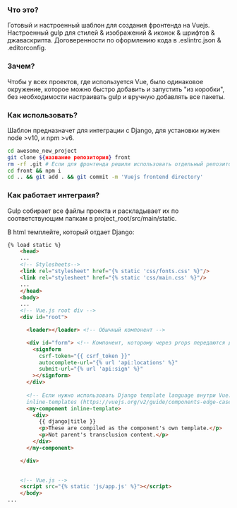### Что это?

Готовый и настроенный шаблон для создания фронтенда на Vuejs. 
Настроенный gulp для стилей & изображений & иконок & шрифтов & джаваскрипта.
Договеренности по оформлению кода в .eslintrc.json & .editorconfig.

### Зачем?

Чтобы у всех проектов, где используется Vue, было одинаковое окружение, которое можно быстро добавить и запустить
"из коробки", без необходимости настраивать gulp и вручную добавлять все пакеты.

### Как использовать?

Шаблон предназначет для интеграции с Django, для установки нужен node >v10, и npm >v6.
```bash
cd awesome_new_project
git clone ${название репозитория} front
rm -rf .git # Если для фронтенда решили использовать отдельный репозиторий, то можно поменять remote.
cd front && npm i
cd .. && git add . && git commit -m 'Vuejs frontend directory'
```

### Как работает интеграия?

Gulp собирает все файлы проекта и раскладывает их по соответствующим папкам в project_root/src/main/static.

В html темплейте, который отдает Django:

```html
{% load static %}
    <head>
    ... 
    <!-- Stylesheets-->
    <link rel="stylesheet" href="{% static 'css/fonts.css' %}"/>
    <link rel="stylesheet" href="{% static 'css/main.css' %}"/>
    ...
    </head>
    <body>
    ...
    <!-- Vue.js root div -->
    <div id="root">

      <loader></loader> <!-- Обычный компонент -->

      <div id="form"> <!-- Компонент, которому через props передаются данные из django template context -->
        <signform
          csrf-token="{{ csrf_token }}"
          autocomplete-url="{% url 'api:locations' %}"
          submit-url="{% url 'api:sign' %}"
        ></signform>
      </div>
      
      <!-- Если нужно использовать Django template language внутри Vue.js компонента, то можно использовать 
      inline-templates (https://vuejs.org/v2/guide/components-edge-cases.html#Inline-Templates) -->
      <my-component inline-template>
        <div>
          {{ django|title }}
          <p>These are compiled as the component's own template.</p>
          <p>Not parent's transclusion content.</p>
        </div>
      </my-component>

    </div>

    
    <!-- Vue.js -->
    <script src="{% static 'js/app.js' %}"></script>
    </body>
...
```